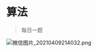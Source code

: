 #  算法


> 每日一题


![微信图片_20210409214032.png](http://ww1.sinaimg.cn/mw690/006NiFm7ly1gpdud3czkxj30u01ifqeg.jpg)